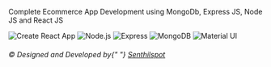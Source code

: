 Complete Ecommerce App Development using MongoDb, Express JS, Node JS and React JS

<p align="center">

![Create React App](https://img.shields.io/static/v1?style=for-the-badge&message=React&color=222222&logo=Create+React+App&logoColor=09D3AC&label=)
![Node.js](https://img.shields.io/static/v1?style=for-the-badge&message=Node.js&color=339933&logo=Node.js&logoColor=FFFFFF&label=)
![Express](https://img.shields.io/static/v1?style=for-the-badge&message=Express&color=000000&logo=Express&logoColor=FFFFFF&label=)
![MongoDB](https://img.shields.io/static/v1?style=for-the-badge&message=MongoDB&color=47A248&logo=MongoDB&logoColor=FFFFFF&label=)
![Material UI](https://img.shields.io/static/v1?style=for-the-badge&message=material-ui&color=blue&logo=MUI&logoColor=FFFFFF&label=)



</p>

<h6>
            © Designed and Developed by{" "}
            <a href="https://github.com/Senthilspot"> Senthilspot</a>
          </h6>
